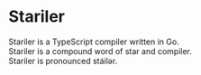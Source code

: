 # Stariler

Stariler is a TypeScript compiler written in Go.  
Stariler is a compound word of star and compiler.  
Stariler is pronounced stáilər.
